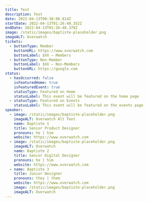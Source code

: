 ```yaml
---
title: Test
description: Test
date: 2022-04-13T00:38:08.814Z
startDate: 2022-04-13T01:26:48.352Z
endDate: 2022-04-13T01:26:48.376Z
image: /static/images/baptiste-placeholder.png
imageALT: Overwatch
tickets:
  - buttonType: Member
    buttonURL: https://www.overwatch.com
    buttonLabel: $XX — Members
  - buttonType: Non-Member
    buttonLabel: $XX — Non-Members
    buttonURL: https://google.com
status:
  - hasOccurred: false
    isFeaturedHome: true
    isFeaturedEvent: true
    statusType: Featured on Home
    statusLabel: This event will be featured on the home page
  - statusType: Featured on Events
    statusLabel: This event will be featured on the events page
speaker:
  - image: /static/images/baptiste-placeholder.png
    imageALT: Overwatch Alt Text
    name: Baptiste 1
    title: Senior Product Designer
    pronouns: he | him
    website: https://www.overwatch.com
  - image: /static/images/baptiste-placeholder.png
    imageALT: Overwatch
    name: Baptiste 2
    title: Senior Digital Designer
    pronouns: he | him
    website: https://www.overwatch.com
  - name: Baptiste 3
    title: Junior Designer
    pronouns: they | them
    website: https://www.overwatch.com
    image: /static/images/baptiste-placeholder.png
    imageALT: Overwatch
---
```

